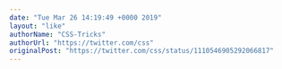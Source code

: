 ```yaml
---
date: "Tue Mar 26 14:19:49 +0000 2019"
layout: "like"
authorName: "CSS-Tricks"
authorUrl: "https://twitter.com/css"
originalPost: "https://twitter.com/css/status/1110546905292066817"
---
```

